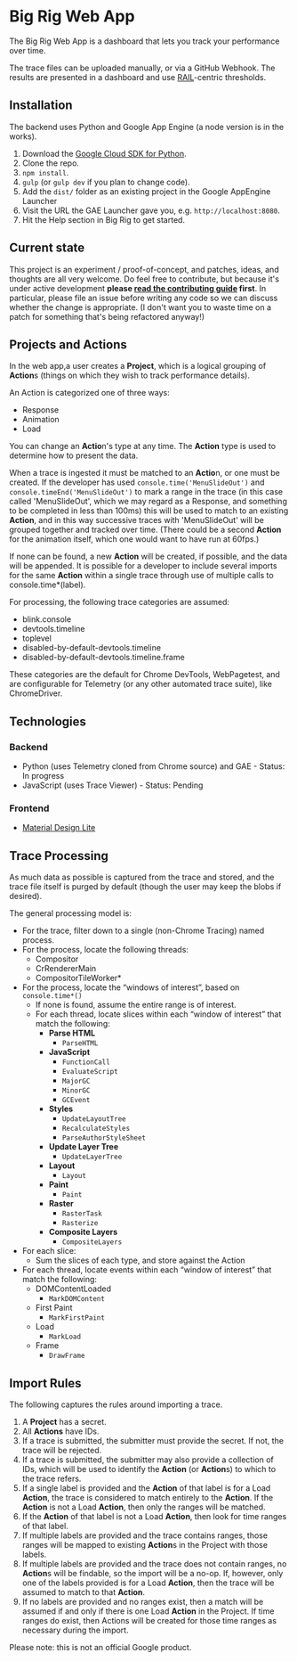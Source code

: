 # Big Rig Web App

The Big Rig Web App is a dashboard that lets you track your performance over time.

The trace files can be uploaded manually, or via a GitHub Webhook. The results are presented in a dashboard and use [RAIL](http://www.smashingmagazine.com/2015/10/rail-user-centric-model-performance/)-centric thresholds.

## Installation

The backend uses Python and Google App Engine (a node version is in the works).

1. Download the [Google Cloud SDK for Python](https://cloud.google.com/appengine/downloads).
2. Clone the repo.
3. `npm install`.
4. `gulp` (or `gulp dev` if you plan to change code).
5. Add the `dist/` folder as an existing project in the Google AppEngine Launcher
6. Visit the URL the GAE Launcher gave you, e.g. `http://localhost:8080`.
7. Hit the Help section in Big Rig to get started.

## Current state

This project is an experiment / proof-of-concept, and patches, ideas, and thoughts are all very welcome. Do feel free to contribute, but because it's under active development **please [read the contributing guide](CONTRIBUTING.md) first**. In particular, please file an issue before writing any code so we can discuss whether the change is appropriate. (I don't want you to waste time on a patch for something that's being refactored anyway!)

## Projects and Actions
In the web app,a  user creates a **Project**, which is a logical grouping of **Action**s (things on which they wish to track performance details).

An Action is categorized one of three ways:

* Response
* Animation
* Load

You can change an **Actio**n's type at any time. The **Action** type is used to determine how to present the data.

When a trace is ingested it must be matched to an **Actio**n, or one must be created. If the developer has used `console.time('MenuSlideOut')` and `console.timeEnd('MenuSlideOut')` to mark a range in the trace (in this case called 'MenuSlideOut', which we may regard as a Response, and something to be completed in less than 100ms) this will be used to match to an existing **Action**, and in this way successive traces with 'MenuSlideOut' will be grouped together and tracked over time. (There could be a second **Action** for the animation itself, which one would want to have run at 60fps.)

If none can be found, a new **Action** will be created, if possible, and the data will be appended. It is possible for a developer to include several imports for the same **Action** within a single trace through use of multiple calls to console.time*(label).

For processing, the following trace categories are assumed:

* blink.console
* devtools.timeline
* toplevel
* disabled-by-default-devtools.timeline
* disabled-by-default-devtools.timeline.frame

These categories are the default for Chrome DevTools, WebPagetest, and are configurable for Telemetry (or any other automated trace suite), like ChromeDriver.

## Technologies

### Backend

* Python (uses Telemetry cloned from Chrome source) and GAE - Status: In progress
* JavaScript (uses Trace Viewer) - Status: Pending

### Frontend

* [Material Design Lite](http://getmdl.io)

## Trace Processing

As much data as possible is captured from the trace and stored, and the trace file itself is purged by default (though the user may keep the blobs if desired).

The general processing model is:

* For the trace, filter down to a single (non-Chrome Tracing) named process.
* For the process, locate the following threads:
    * Compositor
    * CrRendererMain
    * CompositorTileWorker*
* For the process, locate the “windows of interest”, based on `console.time*()`
    * If none is found, assume the entire range is of interest.
    * For each thread, locate slices within each “window of interest” that match the following:
      * **Parse HTML**
          * `ParseHTML`
      * **JavaScript**
          * `FunctionCall`
          * `EvaluateScript`
          * `MajorGC`
          * `MinorGC`
          * `GCEvent`
      * **Styles**
          * `UpdateLayoutTree`
          * `RecalculateStyles`
          * `ParseAuthorStyleSheet`
      * **Update Layer Tree**
          * `UpdateLayerTree`
      * **Layout**
          * `Layout`
      * **Paint**
          * `Paint`
      * **Raster**
          * `RasterTask`
          * `Rasterize`
      * **Composite Layers**
          * `CompositeLayers`
* For each slice:
    * Sum the slices of each type, and store against the Action
* For each thread, locate events within each “window of interest” that match the following:
    * DOMContentLoaded
        * `MarkDOMContent`
    * First Paint
        * `MarkFirstPaint`
    * Load
        * `MarkLoad`
    * Frame
        * `DrawFrame`

## Import Rules

The following captures the rules around importing a trace.

1. A **Project** has a secret.
2. All **Actions** have IDs.
3. If a trace is submitted, the submitter must provide the secret. If not, the trace will be rejected.
4. If a trace is submitted, the submitter may also provide a collection of IDs, which will be used to identify the **Action** (or **Action**s) to which to the trace refers.
5. If a single label is provided and the **Action** of that label is for a Load **Action**, the trace is considered to match entirely to the **Action**. If the **Action** is not a Load **Action**, then only the ranges will be matched.
6. If the **Action** of that label is not a Load **Action**, then look for time ranges of that label.
7. If multiple labels are provided and the trace contains ranges, those ranges will be mapped to existing **Action**s in the Project with those labels.
8. If multiple labels are provided and the trace does not contain ranges, no **Action**s will be findable, so the import will be a no-op. If, however, only one of the labels provided is for a Load **Action**, then the trace will be assumed to match to that **Action**.
9. If no labels are provided and no ranges exist, then a match will be assumed if and only if there is one Load **Action** in the Project. If time ranges do exist, then Actions will be created for those time ranges as necessary during the import.

Please note: this is not an official Google product.
